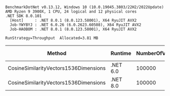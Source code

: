 ```

BenchmarkDotNet v0.13.12, Windows 10 (10.0.19045.3803/22H2/2022Update)
AMD Ryzen 9 3900X, 1 CPU, 24 logical and 12 physical cores
.NET SDK 8.0.101
  [Host]     : .NET 8.0.1 (8.0.123.58001), X64 RyuJIT AVX2
  Job-YWYBYJ : .NET 6.0.26 (6.0.2623.60508), X64 RyuJIT AVX2
  Job-HAOBOM : .NET 8.0.1 (8.0.123.58001), X64 RyuJIT AVX2

RunStrategy=Throughput  Allocated=3.81 MB  

```
| Method                                | Runtime  | NumberOfVectorsToCreate | Mean     | Error    | StdDev   | Ratio    | RatioSD | Alloc Ratio |
|-------------------------------------- |--------- |------------------------ |---------:|---------:|---------:|---------:|--------:|------------:|
| CosineSimilarityVectors1536Dimensions | .NET 6.0 | 100000                  | 42.60 ms | 0.575 ms | 0.510 ms | baseline |         |             |
| CosineSimilarityVectors1536Dimensions | .NET 8.0 | 100000                  | 42.26 ms | 0.750 ms | 0.702 ms |      -1% |    2.2% |         -0% |
